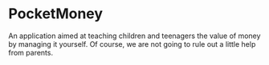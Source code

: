 # PocketMoney
An application aimed at teaching children and teenagers the value of money by managing it yourself. Of course, we are not going to rule out a little help from parents.
